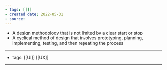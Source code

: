 ```yaml
---
- tags: [[]]
- created date: 2022-05-31
- source: 
---
```


-   A design methodology that is not limited by a clear start or stop
-   A cyclical method of design that involves prototyping, planning, implementing, testing, and then repeating the process

---
- tags: [[UI]] [[UX]]
---